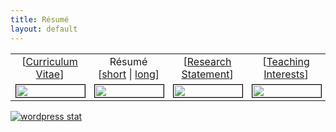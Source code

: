```yaml
---
title: Résumé
layout: default
---
```


<table style="border:0;width:100%;">
<tr>
<td style="width:25%;border:0;text-align:center;vertical-align:middle;">[<a href="https://www.dropbox.com/s/3f2tk50o3jczpm0/cv.pdf">Curriculum Vitae</a>]</td>
<td style="width:25%;border:0;text-align:center;vertical-align:middle;">Résumé [<a href="https://www.dropbox.com/s/f74tocrgnbmmecu/resume.pdf">short</a> | <a href="https://www.dropbox.com/s/kwzrvb8yl8cbnr2/resumelong.pdf">long</a>]</td>
<td style="width:25%;border:0;text-align:center;vertical-align:middle;">[<a href="https://www.dropbox.com/s/qqdqsvcgsubt108/researchStatement.pdf">Research Statement</a>]</td>
<td style="width:25%;border:0;text-align:center;vertical-align:middle;">[<a href="https://www.dropbox.com/s/s8s09v7mfqhop3y/interests.pdf">Teaching Interests</a>]</td>
</tr>
<tr>
<td style="width:25%;border:0;text-align:center;vertical-align:middle;">
<a href="https://www.dropbox.com/s/3f2tk50o3jczpm0/cv.pdf"><img src="http://farm6.static.flickr.com/5260/5449376333_b26f51a3e2_d.jpg" width="100%" style="border:1px solid black;"></a>
</td>
<td style="width:25%;border:0;text-align:center;vertical-align:middle;">
<img src="http://farm6.static.flickr.com/5259/5449986444_4220d81a27_d.jpg" width="100%" style="border:1px solid black;">
</td>
<td style="width:25%;border:0;text-align:center;vertical-align:middle;"><a href="https://www.dropbox.com/s/qqdqsvcgsubt108/researchStatement.pdf"><img src="http://farm5.static.flickr.com/4082/5449407883_71fb8a80dc_d.jpg" width="100%" style="border:1px solid black;"></a></td>
<td style="width:25%;border:0;text-align:center;vertical-align:middle;"><a href="https://www.dropbox.com/s/s8s09v7mfqhop3y/interests.pdf"><img src="http://farm8.staticflickr.com/7218/7253655898_b132daf627_b_d.jpg" width="100%" style="border:1px solid black;"></a></td>
</tr>
</table>
<div id="statcounter_image" style="display:inline;"><a title="wordpress stat" href="http://statcounter.com/wordpress.com/" class="statcounter"><img src="http://c.statcounter.com/6288624/0/d411667c/1/" alt="wordpress stat" style="border:none;" /></a></div>